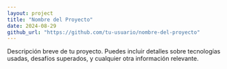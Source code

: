 ```yaml
---
layout: project
title: "Nombre del Proyecto"
date: 2024-08-29
github_url: "https://github.com/tu-usuario/nombre-del-proyecto"
---
```


Descripción breve de tu proyecto. Puedes incluir detalles sobre tecnologías usadas, desafíos superados, y cualquier otra información relevante.
